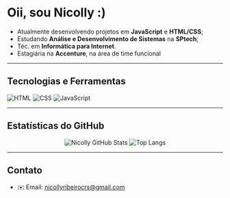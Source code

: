 # Oii, sou Nicolly :) 

- Atualmente desenvolvendo projetos em **JavaScript** e **HTML/CSS**;
- Estudando **Análise e Desenvolvimento de Sistemas** na **SPtech**;
- Téc. em **Informática para Internet**.
- Estagiária na **Accenture**, na área de time funcional

---

## Tecnologias e Ferramentas

![HTML](https://img.shields.io/badge/HTML5-E34F26?style=flat&logo=html5&logoColor=white)
![CSS](https://img.shields.io/badge/CSS-1572B6?style=flat&logo=css3&logoColor=white)
![JavaScript](https://img.shields.io/badge/JavaScript-F7DF1E?style=flat&logo=javascript&logoColor=black)

---

## Estatísticas do GitHub

<div align="center">

![Nicolly GitHub Stats](https://github-readme-stats.vercel.app/api?username=NicollyRibeiroc&show_icons=true&theme=dracula&count_private=true&hide_title=true)
![Top Langs](https://github-readme-stats.vercel.app/api/top-langs/?username=NicollyRibeiroc&layout=compact&theme=dracula)

</div>

---

## Contato

- ✉️ Email: nicollyribeirocrs@gmail.com
